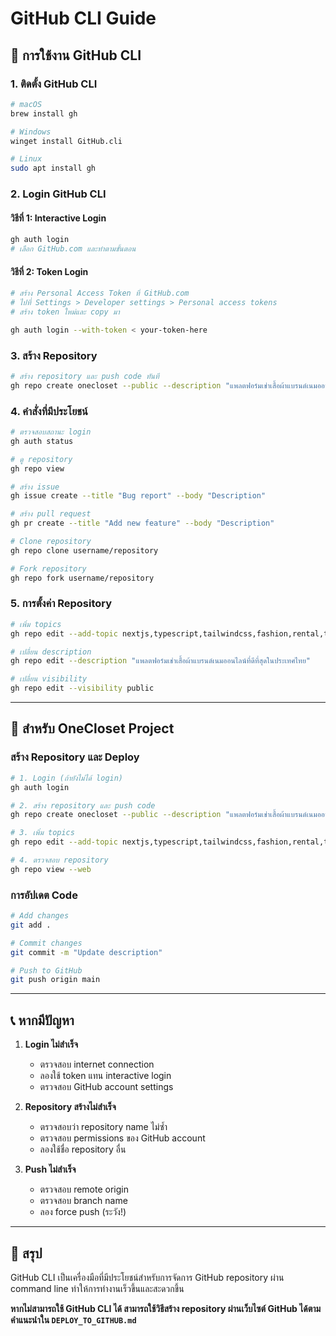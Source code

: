 # GitHub CLI Guide

## 🔧 การใช้งาน GitHub CLI

### 1. ติดตั้ง GitHub CLI

```bash
# macOS
brew install gh

# Windows
winget install GitHub.cli

# Linux
sudo apt install gh
```

### 2. Login GitHub CLI

#### วิธีที่ 1: Interactive Login
```bash
gh auth login
# เลือก GitHub.com และทำตามขั้นตอน
```

#### วิธีที่ 2: Token Login
```bash
# สร้าง Personal Access Token ที่ GitHub.com
# ไปที่ Settings > Developer settings > Personal access tokens
# สร้าง token ใหม่และ copy มา

gh auth login --with-token < your-token-here
```

### 3. สร้าง Repository

```bash
# สร้าง repository และ push code ทันที
gh repo create onecloset --public --description "แพลตฟอร์มเช่าเสื้อผ้าแบรนด์เนมออนไลน์ที่ดีที่สุดในประเทศไทย" --source=. --remote=origin --push
```

### 4. คำสั่งที่มีประโยชน์

```bash
# ตรวจสอบสถานะ login
gh auth status

# ดู repository
gh repo view

# สร้าง issue
gh issue create --title "Bug report" --body "Description"

# สร้าง pull request
gh pr create --title "Add new feature" --body "Description"

# Clone repository
gh repo clone username/repository

# Fork repository
gh repo fork username/repository
```

### 5. การตั้งค่า Repository

```bash
# เพิ่ม topics
gh repo edit --add-topic nextjs,typescript,tailwindcss,fashion,rental,thailand

# เปลี่ยน description
gh repo edit --description "แพลตฟอร์มเช่าเสื้อผ้าแบรนด์เนมออนไลน์ที่ดีที่สุดในประเทศไทย"

# เปลี่ยน visibility
gh repo edit --visibility public
```

---

## 🚀 สำหรับ OneCloset Project

### สร้าง Repository และ Deploy

```bash
# 1. Login (ถ้ายังไม่ได้ login)
gh auth login

# 2. สร้าง repository และ push code
gh repo create onecloset --public --description "แพลตฟอร์มเช่าเสื้อผ้าแบรนด์เนมออนไลน์ที่ดีที่สุดในประเทศไทย" --source=. --remote=origin --push

# 3. เพิ่ม topics
gh repo edit --add-topic nextjs,typescript,tailwindcss,fashion,rental,thailand

# 4. ตรวจสอบ repository
gh repo view --web
```

### การอัปเดต Code

```bash
# Add changes
git add .

# Commit changes
git commit -m "Update description"

# Push to GitHub
git push origin main
```

---

## 📞 หากมีปัญหา

1. **Login ไม่สำเร็จ**
   - ตรวจสอบ internet connection
   - ลองใช้ token แทน interactive login
   - ตรวจสอบ GitHub account settings

2. **Repository สร้างไม่สำเร็จ**
   - ตรวจสอบว่า repository name ไม่ซ้ำ
   - ตรวจสอบ permissions ของ GitHub account
   - ลองใช้ชื่อ repository อื่น

3. **Push ไม่สำเร็จ**
   - ตรวจสอบ remote origin
   - ตรวจสอบ branch name
   - ลอง force push (ระวัง!)

---

## 🎯 สรุป

GitHub CLI เป็นเครื่องมือที่มีประโยชน์สำหรับการจัดการ GitHub repository ผ่าน command line ทำให้การทำงานเร็วขึ้นและสะดวกขึ้น

**หากไม่สามารถใช้ GitHub CLI ได้ สามารถใช้วิธีสร้าง repository ผ่านเว็บไซต์ GitHub ได้ตามคำแนะนำใน `DEPLOY_TO_GITHUB.md`**
